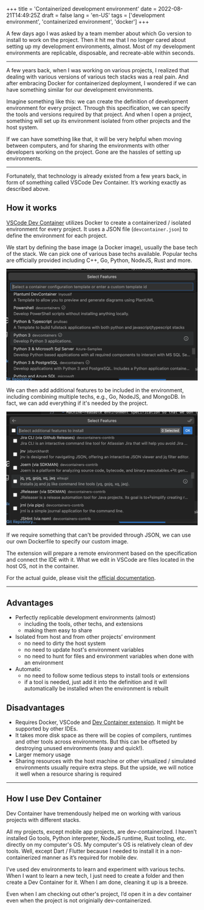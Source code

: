 +++
title = 'Containerized development environment'
date = 2022-08-21T14:49:25Z
draft = false
lang = 'en-US'
tags = ['development environment', 'containerized environment', 'docker']
+++

A few days ago I was asked by a team member about which Go version to install to work on the project. Then it hit me that I no longer cared about setting up my development environments, almost. Most of my development environments are replicable, disposable, and recreate-able within seconds.

---

A few years back, when I was working on various projects, I realized that dealing with various versions of various tech stacks was a real pain. And after embracing Docker for containerized deployment, I wondered if we can have something similar for our development environments.

Imagine something like this: we can create the definition of development environment for every project. Through this specification, we can specify the tools and versions required by that project. And when I open a project, something will set up its environment isolated from other projects and the host system.

If we can have something like that, it will be very helpful when moving between computers, and for sharing the environments with other developers working on the project. Gone are the hassles of setting up environments.

---

Fortunately, that technology is already existed from a few years back, in form of something called VSCode Dev Container. It’s working exactly as described above.

## How it works

[VSCode Dev Container](https://code.visualstudio.com/docs/devcontainers/containers) utilizes Docker to create a containerized / isolated environment for every project. It uses a JSON file (`devcontainer.json`) to define the environment for each project.

We start by defining the base image (a Docker image), usually the base tech of the stack. We can pick one of various base techs available. Popular techs are officially provided including C++, Go, Python, NodeJS, Rust and more.

![image](images/01-pick-base.png#center)

We can then add additional features to be included in the environment, including combining multiple techs, e.g., Go, NodeJS, and MongoDB. In fact, we can add everything if it's needed by the project.

![image](images/02-select-features.png#center)

If we require something that can't be provided through JSON, we can use our own Dockerfile to specify our custom image.

The extension will prepare a remote environment based on the specification and connect the IDE with it. What we edit in VSCode are files located in the host OS, not in the container.

For the actual guide, please visit the [official documentation](https://code.visualstudio.com/docs/devcontainers/tutorial).

---

## Advantages

- Perfectly replicable development environments (almost)
  - including the tools, other techs, and extensions
  - making them easy to share
- Isolated from host and from other projects’ environment
  - no need to dirty the host system
  - no need to update host's environment variables
  - no need to hunt for files and environment variables when done with an environment
- Automatic
  - no need to follow some tedious steps to install tools or extensions
  - if a tool is needed, just add it into the definition and it will automatically be installed when the environment is rebuilt

## Disadvantages

- Requires Docker, VSCode and [Dev Container extension](https://marketplace.visualstudio.com/items?itemName=ms-vscode-remote.remote-containers). It might be supported by other IDEs.
- It takes more disk space as there will be copies of compilers, runtimes and other tools across environments. But this can be offseted by destroying unused environments (easy and quick!).
- Larger memory usage
- Sharing resources with the host machine or other virtualized / simulated environments usually require extra steps. But the upside, we will notice it well when a resource sharing is required

---

## How I use Dev Container

Dev Container have tremendously helped me on working with various projects with different stacks.

All my projects, except mobile app projects, are dev-containerized. I haven’t installed Go tools, Python interpreter, NodeJS runtime, Rust tooling, etc. directly on my computer's OS. My computer's OS is relatively clean of dev tools. Well, except Dart / Flutter because I needed to install it in a non-containerized manner as it’s required for mobile dev.

I’ve used dev environments to learn and experiment with various techs. When I want to learn a new tech, I just need to create a folder and then create a Dev Container for it. When I am done, cleaning it up is a breeze.

Even when I am checking out other's project, I’d open it in a dev container even when the project is not originially dev-containerized.
